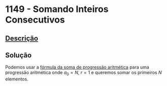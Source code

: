 # 1149 - Somando Inteiros Consecutivos

## [Descrição](https://www.beecrowd.com.br/judge/pt/problems/view/1149)

## Solução

Podemos usar a [fórmula da soma de progressão aritmética](../../../base-teorica/matematica/progressoes/README.md#soma-dos-termos-de-a1-até-an-de-uma-progressão-aritmética) para uma progressão aritmética onde $a_{0} = N$, $r = 1$ e queremos somar os primeiros $N$ elementos.